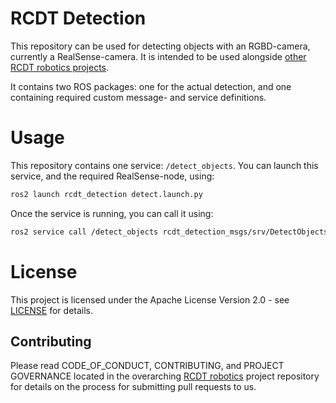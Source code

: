 <!--
SPDX-FileCopyrightText: Alliander N. V.

SPDX-License-Identifier: Apache-2.0
-->

# RCDT Detection

This repository can be used for detecting objects with an RGBD-camera, currently a RealSense-camera. It is intended to be used alongside [other RCDT robotics projects](<Link to RCDT robotics repo>).

It contains two ROS packages: one for the actual detection, and one containing required custom message- and service definitions.

# Usage

This repository contains one service: `/detect_objects`. You can launch this service, and the required RealSense-node, using:
```bash
ros2 launch rcdt_detection detect.launch.py
```

Once the service is running, you can call it using:
```bash
ros2 service call /detect_objects rcdt_detection_msgs/srv/DetectObjects {}
```

# License

This project is licensed under the Apache License Version 2.0 - see [LICENSE](LICENSE) for details.

## Contributing

Please read CODE_OF_CONDUCT, CONTRIBUTING, and PROJECT GOVERNANCE located in the overarching [RCDT robotics](https://github.com/alliander-opensource/rcdt_robotics) project repository for details on the process for submitting pull requests to us.